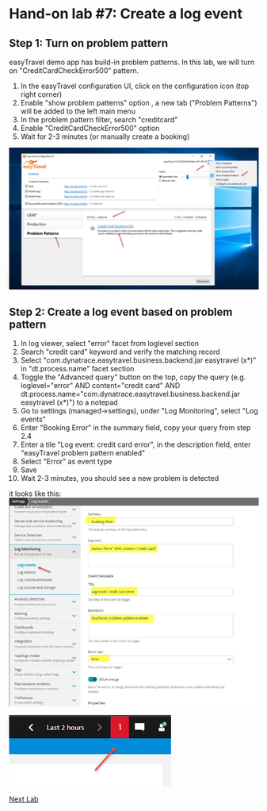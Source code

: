 # Hand-on lab #7: Create a log event

## Step 1: Turn on problem pattern

easyTravel demo app has build-in problem patterns. In this lab, we will turn on "CreditCardCheckError500" pattern.
 
1. In the easyTravel configuration UI, click on the configuration icon (top right corner)
2. Enable "show problem patterns" option , a new tab ("Problem Patterns") will be added to the left main menu
3. In the problem pattern filter, search "creditcard"
4. Enable "CreditCardCheckError500" option
5. Wait for 2-3 minutes (or manually create a booking)

![RDP](../resources/lab07_01.jpg)

## Step 2: Create a log event based on problem pattern

1. In log viewer, select "error" facet from loglevel section
2. Search "credit card" keyword and verify the matching record
3. Select "com.dynatrace.easytravel.business.backend.jar easytravel (x\*)" in "dt.process.name" facet section
4. Toggle the "Advanced query" button on the top, copy the query (e.g. loglevel="error" AND content="credit card" AND dt.process.name="com.dynatrace.easytravel.business.backend.jar easytravel (x\*)") to a notepad
5. Go to settings (managed->settings), under "Log Monitoring", select "Log events"
6. Enter "Booking Error" in the summary field, copy your query from step 2.4
7. Enter a tile "Log event: credit card error", in the description field, enter "easyTravel problem pattern enabled"
8. Select "Error" as event type
9. Save
10. Wait 2-3 minutes, you should see a new problem is detected

it looks like this:
![RDP](../resources/lab07_02.jpg)

![RDP](../resources/lab07_03.jpg)

[Next Lab](../09_log_ingest_api/README.md)


